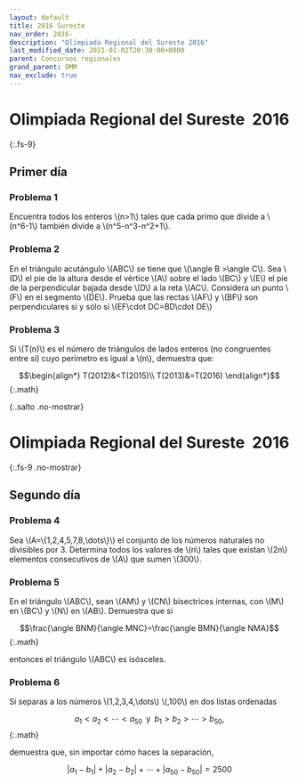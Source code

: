 ```yaml
---
layout: default
title: 2016 Sureste
nav_order: 2016-
description: "Olimpiada Regional del Sureste 2016"
last_modified_date: 2021-01-02T20:30:00+0000
parent: Concursos regionales
grand_parent: OMM
nav_exclude: true
---
```


<link rel="stylesheet" href="{{ '/assets/css/just-the-docs-degAzul.css' | absolute_url }}">
<script>
    jtd.setTheme('degVerde');
</script>

<!--Enviado por José Hdz. Stgo. al correo polynomm@outlook.com el 3 de enero de 2021-->

# Olimpiada Regional del Sureste&nbsp;<span class="deg-sitio deg-sitio-texto"> 2016</span>
{:.fs-9}

## <span class="deg-sitio deg-sitio-texto">Primer día</span>

### Problema&nbsp;<span class="deg-sitio deg-sitio-texto">1</span>

Encuentra todos los enteros \\(n>1\\) tales que cada primo que divide a \\(n^6-1\\) también divide a \\(n^5-n^3-n^2+1\\).

### Problema&nbsp;<span class="deg-sitio deg-sitio-texto">2</span>

En el triángulo acutángulo \\(ABC\\) se tiene que \\(\angle B >\angle C\\). Sea \\(D\\) el pie de la altura desde el vértice \\(A\\) sobre el lado \\(BC\\) y \\(E\\) el pie de la perpendicular bajada desde \\(D\\) a la reta \\(AC\\). Considera un punto \\(F\\) en el segmento \\(DE\\). Prueba que las rectas \\(AF\\) y \\(BF\\) son perpendiculares sí y sólo sí \\(EF\cdot DC=BD\cdot DE\\)

### Problema&nbsp;<span class="deg-sitio deg-sitio-texto">3</span>

Si \\(T(n)\\) es el número de triángulos de lados enteros (no congruentes entre sí) cuyo perímetro es igual a \\(n\\), demuestra que:

$$\begin{align*}
T(2012)&<T(2015)\\
T(2013)&=T(2016)
\end{align*}$$
{:.math}

<div></div>
{:.salto .no-mostrar}

# Olimpiada Regional del Sureste&nbsp;<span class="deg-sitio deg-sitio-texto"> 2016</span>
{:.fs-9 .no-mostrar}

## <span class="deg-sitio deg-sitio-texto">Segundo día</span>

### Problema&nbsp;<span class="deg-sitio deg-sitio-texto">4</span>

Sea \\(A=\\{1,2,4,5,7,8,\dots\\}\\) el conjunto de los números naturales no divisibles por 3. Determina todos los valores de \\(n\\) tales que existan \\(2n\\) elementos consecutivos de \\(A\\) que sumen \\(300\\).

### Problema&nbsp;<span class="deg-sitio deg-sitio-texto">5</span>

En el triángulo \\(ABC\\), sean \\(AM\\) y \\(CN\\) bisectrices internas, con \\(M\\) en \\(BC\\) y \\(N\\) en \\(AB\\). Demuestra que si

$$\frac{\angle BNM}{\angle MNC}=\frac{\angle BMN}{\angle NMA}$$
{:.math}

entonces el triángulo \\(ABC\\) es isósceles.

### Problema&nbsp;<span class="deg-sitio deg-sitio-texto">6</span>

Si separas a los números \\(1,2,3,4,\dots\\) \\(,100\\) en dos listas ordenadas

$$a_1<a_2<\cdots<a_{50}\;\;\text{y}\;\;b_1>b_2>\cdots>b_{50},$$
{:.math}

demuestra que, sin importar cómo haces la separación,

$$\left|a_1-b_1\right|+\left|a_2-b_2\right|+\cdots+\left|a_{50}-b_{50}\right|=2500$$